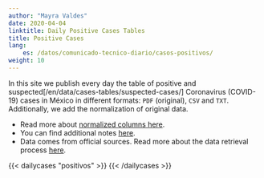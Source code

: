 ```yaml
---
author: "Mayra Valdes"
date: 2020-04-04
linktitle: Daily Positive Cases Tables
title: Positive Cases
lang:
    es: /datos/comunicado-tecnico-diario/casos-positivos/
weight: 10
---
```


In this site we publish every day the table of positive and suspected[/en/data/cases-tables/suspected-cases/] Coronavirus (COVID-19) cases in México in different formats: `PDF` (original), `CSV` and `TXT`. Additionally, we add the normalization of original data.

* Read more about [normalized columns here](/en/data/cases-tables/normalization/). 
* You can find additional notes [here](/en/data/cases-tables/). 
* Data comes from official sources. Read more about the data retrieval process [here](/en/methodology/).

{{< dailycases "positivos" >}}
{{< /dailycases >}}